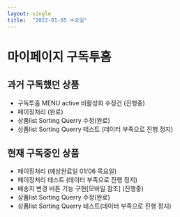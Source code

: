 ```yaml
---
layout: single
title:  "2022-01-05 수요일"
---
```


# 마이페이지 구독투홈

## 과거 구독했던 상품
- 구독투홈 MENU active 비활성화 수정건 (진행중)
- 페이징처리 (완료)
- 상품list Sorting Querry 수정(완료)
- 상품list Sorting Querry 테스트 (데이터 부족으로 진행 정지)

## 현재 구독중인 상품
- 페이징처리 (예상완료일 01/06 목요일)
- 페이징처리 테스트 (데이터 부족으로 진행 정지)
- 배송지 변경 버튼 기능 구현[모바일 참조] (진행중)
- 상품list Sorting Querry 수정(완료)
- 상품list Sorting Querry 테스트(데이터 부족으로 진행 정지)